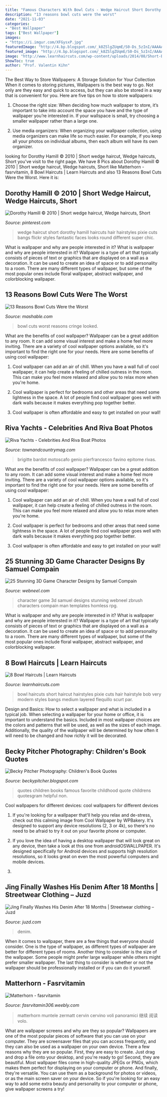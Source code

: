 ```yaml
---
title: "Famous Characters With Bowl Cuts - Wedge Haircut Short Dorothy Hamill Haircuts Hair Hairstyles Pixie Cuts Bangs Flickr Styles Fantastic Faces Looks Round Different Super Chic"
description: "13 reasons bowl cuts were the worst"
date: "2021-11-03"
categories:
- "Best Wallpaper"
tags: ["Best Wallpaper"]
images:
- "https://i.imgur.com/XFGysxP.jpg"
featuredImage: "http://4.bp.blogspot.com/_k8ZSlgZUqmE/S0-Ds_5zInI/AAAAAAAAAD0/y35hKRrxT4o/s400/8.JPG"
featured_image: "http://4.bp.blogspot.com/_k8ZSlgZUqmE/S0-Ds_5zInI/AAAAAAAAAD0/y35hKRrxT4o/s400/8.JPG"
image: "http://www.learnhaircuts.com/wp-content/uploads/2014/08/Short-Bowl-Haircuts.jpg"
ShowToc: true
author: "Prof. Valentin Kihn"
---
```



The Best Way to Store Wallpapers: A Storage Solution for Your Collection
When it comes to storing pictures, Wallpapers is the best way to go. Not only are they easy and quick to access, but they can also be stored in a way that is convenient for you. Here are five tips on how to store wallpapers:
1) Choose the right size: When deciding how much wallpaper to store, it’s important to take into account the space you have and the type of wallpaper you’re interested in. If your wallspace is small, try choosing a smaller wallpaper rather than a large one.

2) Use media organizers: When organizing your wallpaper collection, using media organizers can make life so much easier. For example, if you keep all your photos on individual albums, then each album will have its own organizer.

	

		
looking for Dorothy Hamill © 2010 | Short wedge haircut, Wedge haircuts, Short you've visit to the right page. We have 8 Pics about Dorothy Hamill © 2010 | Short wedge haircut, Wedge haircuts, Short like Matterhorn - fasrvitamin, 8 Bowl Haircuts | Learn Haircuts and also 13 Reasons Bowl Cuts Were the Worst. Here it is:
		
    
## Dorothy Hamill © 2010 | Short Wedge Haircut, Wedge Haircuts, Short

<img loading=lazy src="https://i.pinimg.com/736x/19/7a/c5/197ac511638be322721043b721ee8d44.jpg" onerror="this.onerror=null;this.src='https://tse1.mm.bing.net/th?id=OIP.-f-4tmkWkXDV-_Nv_iOtXQHaLa&amp;pid=15.1';" alt="Dorothy Hamill © 2010 | Short wedge haircut, Wedge haircuts, Short">

_Source: pinterest.com_

>wedge haircut short dorothy hamill haircuts hair hairstyles pixie cuts bangs flickr styles fantastic faces looks round different super chic. 

	

What is wallpaper and why are people interested in it?
What is wallpaper and why are people interested in it?
Wallpaper is a type of art that typically consists of pieces of text or graphics that are displayed on a wall as a decoration. It can be used to create an idea of space or to add personality to a room. There are many different types of wallpaper, but some of the most popular ones include floral wallpaper, abstract wallpaper, and colorblocking wallpaper.

    
## 13 Reasons Bowl Cuts Were The Worst

<img loading=lazy src="https://i.imgur.com/XFGysxP.jpg" onerror="this.onerror=null;this.src='https://tse4.mm.bing.net/th?id=OIP.ZYiagf9mjpfgNVfenRHK5wHaJ4&amp;pid=15.1';" alt="13 Reasons Bowl Cuts Were the Worst">

_Source: mashable.com_

>bowl cuts worst reasons cringe looked. 

	

What are the benefits of cool wallpaper?
Wallpaper can be a great addition to any room. It can add some visual interest and make a home feel more inviting. There are a variety of cool wallpaper options available, so it's important to find the right one for your needs. Here are some benefits of using cool wallpaper: 
1. Cool wallpaper can add an air of chill. When you have a wall full of cool wallpaper, it can help create a feeling of chilled outness in the room. This can make you feel more relaxed and allow you to relax more when you're home. 

2. Cool wallpaper is perfect for bedrooms and other areas that need some lightness in the space. A lot of people find cool wallpaper goes well with dark walls because it makes everything pop together better. 

3. Cool wallpaper is often affordable and easy to get installed on your wall!

    
## Riva Yachts - Celebrities And Riva Boat Photos

<img loading=lazy src="https://hips.hearstapps.com/toc.h-cdn.co/assets/15/33/640x925/gallery-1439412880-bridgittebardot-2.jpg?resize=480:*" onerror="this.onerror=null;this.src='https://tse4.mm.bing.net/th?id=OIP.B-xkbhGXMnnnGZEZhkAITAHaKt&amp;pid=15.1';" alt="Riva Yachts - Celebrities And Riva Boat Photos">

_Source: townandcountrymag.com_

>brigitte bardot motoscafo genio pierfrancesco favino epitome rivas. 

	

What are the benefits of cool wallpaper?
Wallpaper can be a great addition to any room. It can add some visual interest and make a home feel more inviting. There are a variety of cool wallpaper options available, so it's important to find the right one for your needs. Here are some benefits of using cool wallpaper: 
1. Cool wallpaper can add an air of chill. When you have a wall full of cool wallpaper, it can help create a feeling of chilled outness in the room. This can make you feel more relaxed and allow you to relax more when you're home. 

2. Cool wallpaper is perfect for bedrooms and other areas that need some lightness in the space. A lot of people find cool wallpaper goes well with dark walls because it makes everything pop together better. 

3. Cool wallpaper is often affordable and easy to get installed on your wall!

    
## 25 Stunning 3D Game Character Designs By Samuel Compain

<img loading=lazy src="http://webneel.com/daily/sites/default/files/images/daily/04-2013/9-homless-man-game-character-zbrush-by-samuel.jpg" onerror="this.onerror=null;this.src='https://tse1.mm.bing.net/th?id=OIP.o_5jSh9Pczh0g7--cUNIDgHaJ8&amp;pid=15.1';" alt="25 Stunning 3D Game Character Designs by Samuel Compain">

_Source: webneel.com_

>character game 3d samuel designs stunning webneel zbrush characters compain man templates homless rpg. 

	

What is wallpaper and why are people interested in it?
What is wallpaper and why are people interested in it?
Wallpaper is a type of art that typically consists of pieces of text or graphics that are displayed on a wall as a decoration. It can be used to create an idea of space or to add personality to a room. There are many different types of wallpaper, but some of the most popular ones include floral wallpaper, abstract wallpaper, and colorblocking wallpaper.

    
## 8 Bowl Haircuts | Learn Haircuts

<img loading=lazy src="http://www.learnhaircuts.com/wp-content/uploads/2014/08/Short-Bowl-Haircuts.jpg" onerror="this.onerror=null;this.src='https://tse4.mm.bing.net/th?id=OIP.dLEB88FbUNY0FU9K3dzVdAHaJQ&amp;pid=15.1';" alt="8 Bowl Haircuts | Learn Haircuts">

_Source: learnhaircuts.com_

>bowl haircuts short haircut hairstyles pixie cuts hair hairstyle bob very modern styles bangs medium layered flequillo scurt par. 

	

Design and Basics: How to select a wallpaper and what is included in a typical job.
When selecting a wallpaper for your home or office, it is important to understand the basics. Included in most wallpaper choices are the colors and patterns that will be used, as well as the sizes of each image. Additionally, the quality of the wallpaper will be determined by how often it will need to be changed and how richly it will be decorated.

    
## Becky Pitcher Photography: Children&#039;s Book Quotes

<img loading=lazy src="http://4.bp.blogspot.com/-vW9-THF4NRM/T8fEF6P-ogI/AAAAAAAAE3Y/NwEllt6MgG8/s1600/quote2.jpg" onerror="this.onerror=null;this.src='https://tse2.mm.bing.net/th?id=OIP.4VIoQKmUsB2Oa1pgpH96QwHaEo&amp;pid=15.1';" alt="Becky Pitcher Photography: Children&#039;s Book Quotes">

_Source: beckypitcher.blogspot.com_

>quotes children books famous favorite childhood quote childrens quotesgram helpful non. 

	

Cool wallpapers for different devices:
cool wallpapers for different devices 

1. If you're looking for a wallpaper that'll help you relax and de-stress, check out this calming image from Cool Wallpaper by WPBakery. It's designed to support any device resolutions (2, 3 or 4k), so there's no need to be afraid to try it out on your favorite phone or computer.

2. If you love the idea of having a desktop wallpaper that will look great on any device, then take a look at this one from androidOSWALLPAPER. It's designed specifically for Android devices and supports high resolution resolutions, so it looks great on even the most powerful computers and mobile devices.

3.

    
## Jing Finally Washes His Denim After 18 Months | Streetwear Clothing – Juzd

<img loading=lazy src="http://4.bp.blogspot.com/_k8ZSlgZUqmE/S0-Ds_5zInI/AAAAAAAAAD0/y35hKRrxT4o/s400/8.JPG" onerror="this.onerror=null;this.src='https://tse3.mm.bing.net/th?id=OIP.uegAnw3Y5e7EVM5yEuFU2QAAAA&amp;pid=15.1';" alt="Jing Finally Washes His Denim After 18 Months | Streetwear clothing – Juzd">

_Source: juzd.com_

>denim. 

	

When it comes to wallpaper, there are a few things that everyone should consider. One is the type of wallpaper, as different types of wallpaper are better for different types of rooms. Another thing to consider is the size of the wallpaper. Some people might prefer large wallpaper while others might prefer smaller wallpaper. The last thing to consider is whether or not the wallpaper should be professionally installed or if you can do it yourself.

    
## Matterhorn - Fasrvitamin

<img loading=lazy src="http://fasrvitamin306.weebly.com/uploads/1/2/5/8/125833773/584002733.jpg" onerror="this.onerror=null;this.src='https://tse3.mm.bing.net/th?id=OIP.wN4226J-XZ4z5Gbx_FYDNwHaE5&amp;pid=15.1';" alt="Matterhorn - fasrvitamin">

_Source: fasrvitamin306.weebly.com_

>matterhorn muntele zermatt cervin cervino voli panoramici 继续 阅读 volo. 

	

What are wallpaper screens and why are they so popular?
Wallpapers are one of the most popular pieces of software that you can use on your computer. They are screensaver files that you can access frequently, and they can also be used as a wallpaper on your own device. There a few reasons why they are so popular. First, they are easy to create. Just drag and drop a file onto your desktop, and you're ready to go! Second, they are beautiful. Most wallpaper files come in high-quality JPEGs or PNGs, which makes them perfect for displaying on your computer or phone. And finally, they're versatile. You can use them as a background for photos or videos, or as the main screen saver on your device. So if you're looking for an easy way to add some extra beauty and personality to your computer or phone, give wallpaper screens a try!

